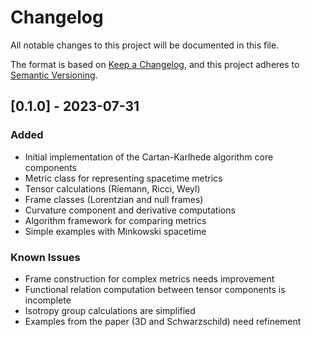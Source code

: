 # Changelog

All notable changes to this project will be documented in this file.

The format is based on [Keep a Changelog](https://keepachangelog.com/en/1.0.0/),
and this project adheres to [Semantic Versioning](https://semver.org/spec/v2.0.0.html).

## [0.1.0] - 2023-07-31

### Added
- Initial implementation of the Cartan-Karlhede algorithm core components
- Metric class for representing spacetime metrics
- Tensor calculations (Riemann, Ricci, Weyl)
- Frame classes (Lorentzian and null frames)
- Curvature component and derivative computations
- Algorithm framework for comparing metrics
- Simple examples with Minkowski spacetime

### Known Issues
- Frame construction for complex metrics needs improvement
- Functional relation computation between tensor components is incomplete
- Isotropy group calculations are simplified
- Examples from the paper (3D and Schwarzschild) need refinement 